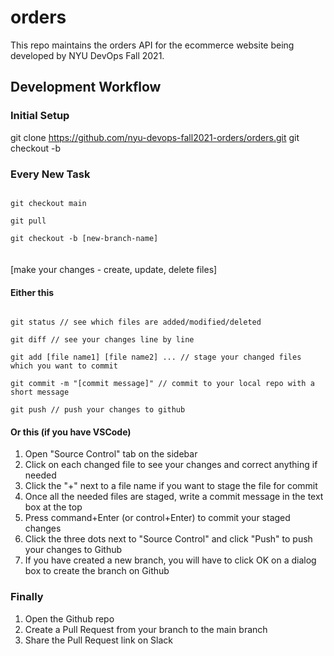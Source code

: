 # orders
This repo maintains the orders API for the ecommerce website being developed by NYU DevOps Fall 2021.

## Development Workflow

### Initial Setup
git clone https://github.com/nyu-devops-fall2021-orders/orders.git
git checkout -b

### Every New Task
<code>
git checkout main<br>
git pull<br>
git checkout -b [new-branch-name]
</code>

<br>
<br>
[make your changes - create, update, delete files]

#### Either this
<code>
git status // see which files are added/modified/deleted <br>
git diff // see your changes line by line<br>
git add [file name1] [file name2] ... // stage your changed files which you want to commit<br>
git commit -m "[commit message]" // commit to your local repo with a short message<br>
git push // push your changes to github
</code>

#### Or this (if you have VSCode)
1. Open "Source Control" tab on the sidebar
2. Click on each changed file to see your changes and correct anything if needed
3. Click the "+" next to a file name if you want to stage the file for commit
4. Once all the needed files are staged, write a commit message in the text box at the top
5. Press command+Enter (or control+Enter) to commit your staged changes
6. Click the three dots next to "Source Control" and click "Push" to push your changes to Github
7. If you have created a new branch, you will have to click OK on a dialog box to create the branch on Github

### Finally
1. Open the Github repo
2. Create a Pull Request from your branch to the main branch
3. Share the Pull Request link on Slack